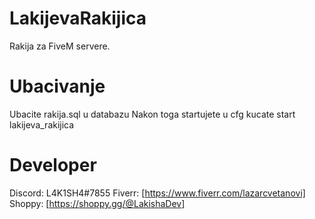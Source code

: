 # LakijevaRakijica
Rakija za FiveM servere.

# Ubacivanje
Ubacite rakija.sql u databazu
Nakon toga startujete u cfg kucate start lakijeva_rakijica

# Developer
Discord: L4K1SH4#7855
Fiverr: [https://www.fiverr.com/lazarcvetanovi]
Shoppy: [https://shoppy.gg/@LakishaDev]